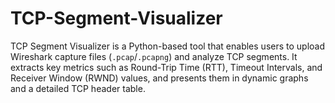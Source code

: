 # TCP-Segment-Visualizer
TCP Segment Visualizer is a Python-based tool that enables users to upload Wireshark capture files (`.pcap`/`.pcapng`) and analyze TCP segments. It extracts key metrics such as Round-Trip Time (RTT), Timeout Intervals, and Receiver Window (RWND) values, and presents them in dynamic graphs and a detailed TCP header table.
